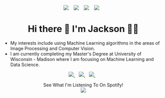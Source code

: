 <p align='center'>
  
  <a>
    <img src="https://badges.pufler.dev/visits/jth1011/jth1011" />        
  </a>&nbsp;&nbsp;
  <a>
    <img src="https://badges.pufler.dev/years/jth1011" />
  </a>&nbsp;&nbsp;
  <a>
    <img src="https://badges.pufler.dev/repos/jth1011" />        
  </a>&nbsp;&nbsp;
  <a>
    <img src="https://badges.pufler.dev/commits/monthly/jth1011" />        
  </a>&nbsp;&nbsp;
  
</p>


<h1 align='center'>
  Hi there 👋 I'm Jackson 👨‍💻
</h1>

<p align='center'>
  <ul>
     <li> My interests include using Machine Learning algorithms in the areas of Image Processing and Computer Vision. </li>
     <li> I am currently completing my Master's Degree at University of Wisconsin - Madison where I am focusing on Machine Learning and Data Science. </li>
  </ul>
</p>

<p align='center'>
  
  <a href="mailto:jhellmers@wisc.edu?subject=Found%20Your%20Github%20Profile">
    <img src="https://img.shields.io/badge/Microsoft_Outlook-0078D4?style=for-the-badge&logo=microsoft-outlook&logoColor=white" />        
  </a>&nbsp;&nbsp;
  <a href="https://www.linkedin.com/in/jackson-hellmers/">
    <img src="https://img.shields.io/badge/linkedin-%230077B5.svg?&style=for-the-badge&logo=linkedin&logoColor=white" />
  </a>&nbsp;&nbsp;
  <a href="https://www.instagram.com/jacksonhellmers11/?hl=en">
    <img src="https://img.shields.io/badge/instagram-%23E4405F.svg?&style=for-the-badge&logo=instagram&logoColor=white" />        
  </a>&nbsp;&nbsp;
  
</p>
                     

<p align="center">
  <a>
    See What I'm Listening To On Spotify! <br>
    <img src="https://spotify-github-profile.vercel.app/api/view?uid=x19pseni1c7n0yt3ep7cyh63k&cover_image=true&theme=novatorem&bar_color=ff0000&bar_color_cover=false" />
  </a>
</p>


<!---
jth1011/jth1011 is a ✨ special ✨ repository because its `README.md` (this file) appears on your GitHub profile.
You can click the Preview link to take a look at your changes.
--->
